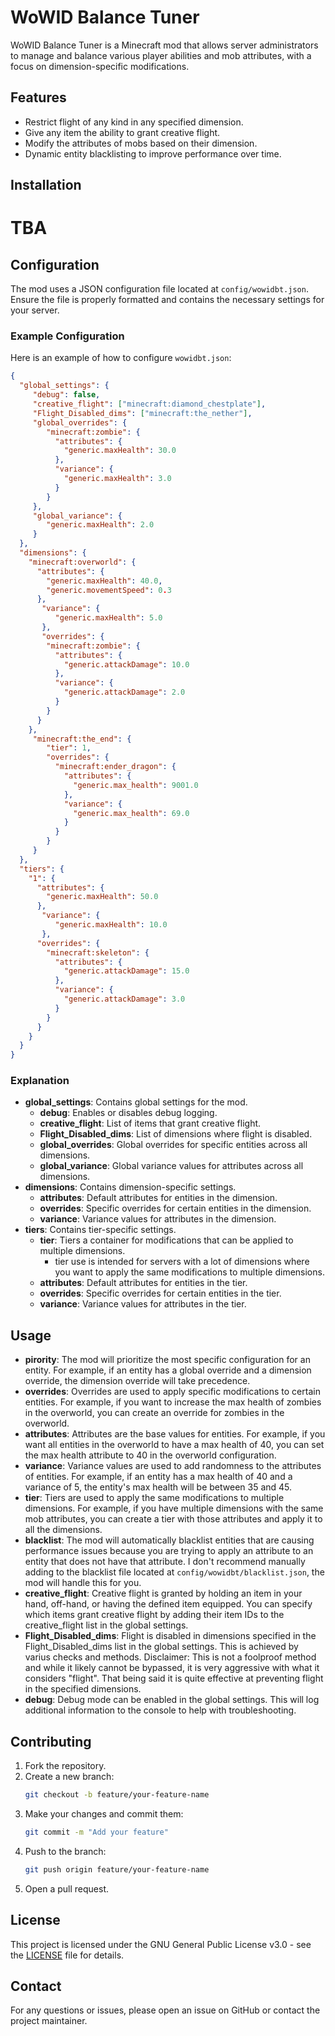 # WoWID Balance Tuner

WoWID Balance Tuner is a Minecraft mod that allows server administrators to manage and balance various player abilities and mob attributes, with a focus on dimension-specific modifications.

## Features

- Restrict flight of any kind in any specified dimension.
- Give any item the ability to grant creative flight.
- Modify the attributes of mobs based on their dimension.
- Dynamic entity blacklisting to improve performance over time.

## Installation
# TBA

## Configuration

The mod uses a JSON configuration file located at `config/wowidbt.json`. Ensure the file is properly formatted and contains the necessary settings for your server.

### Example Configuration

Here is an example of how to configure `wowidbt.json`:

```json
{
  "global_settings": {
     "debug": false, 
     "creative_flight": ["minecraft:diamond_chestplate"], 
     "Flight_Disabled_dims": ["minecraft:the_nether"], 
     "global_overrides": {
        "minecraft:zombie": {
          "attributes": {
            "generic.maxHealth": 30.0
          },
          "variance": {
            "generic.maxHealth": 3.0
          }
        }
     },
     "global_variance": {
        "generic.maxHealth": 2.0
     }
  },
  "dimensions": {
    "minecraft:overworld": {
      "attributes": {
        "generic.maxHealth": 40.0,
        "generic.movementSpeed": 0.3
      },
       "variance": {
          "generic.maxHealth": 5.0
       }, 
       "overrides": {
        "minecraft:zombie": {
          "attributes": {
            "generic.attackDamage": 10.0
          },
          "variance": {
            "generic.attackDamage": 2.0
          }
        }
      }
    },
     "minecraft:the_end": {
        "tier": 1,
        "overrides": {
          "minecraft:ender_dragon": {
            "attributes": {
              "generic.max_health": 9001.0
            },
            "variance": {
              "generic.max_health": 69.0
            }
          }
        }
     }
  },
  "tiers": {
    "1": {
      "attributes": {
        "generic.maxHealth": 50.0
      },
       "variance": {
          "generic.maxHealth": 10.0
       },
      "overrides": {
        "minecraft:skeleton": {
          "attributes": {
            "generic.attackDamage": 15.0
          },
          "variance": {
            "generic.attackDamage": 3.0
          }
        }
      }
    }
  }
}
```

### Explanation

- **global_settings**: Contains global settings for the mod.
   - **debug**: Enables or disables debug logging.
   - **creative_flight**: List of items that grant creative flight.
   - **Flight_Disabled_dims**: List of dimensions where flight is disabled.
   - **global_overrides**: Global overrides for specific entities across all dimensions.
   - **global_variance**: Global variance values for attributes across all dimensions.
- **dimensions**: Contains dimension-specific settings.
   - **attributes**: Default attributes for entities in the dimension.
   - **overrides**: Specific overrides for certain entities in the dimension.
   - **variance**: Variance values for attributes in the dimension.
- **tiers**: Contains tier-specific settings.
   - **tier**: Tiers a container for modifications that can be applied to multiple dimensions.
      - tier use is intended for servers with a lot of dimensions where you want to apply the same modifications to multiple dimensions.
   - **attributes**: Default attributes for entities in the tier.
   - **overrides**: Specific overrides for certain entities in the tier.
   - **variance**: Variance values for attributes in the tier.

## Usage
- **pirority**: The mod will prioritize the most specific configuration for an entity. For example, if an entity has a global override and a dimension override, the dimension override will take precedence.
- **overrides**: Overrides are used to apply specific modifications to certain entities. For example, if you want to increase the max health of zombies in the overworld, you can create an override for zombies in the overworld.
- **attributes**: Attributes are the base values for entities. For example, if you want all entities in the overworld to have a max health of 40, you can set the max health attribute to 40 in the overworld configuration.
- **variance**: Variance values are used to add randomness to the attributes of entities. For example, if an entity has a max health of 40 and a variance of 5, the entity's max health will be between 35 and 45.
- **tier**: Tiers are used to apply the same modifications to multiple dimensions. For example, if you have multiple dimensions with the same mob attributes, you can create a tier with those attributes and apply it to all the dimensions.
- **blacklist**: The mod will automatically blacklist entities that are causing performance issues because you are trying to apply an attribute to an entity that does not have that attribute. I don't recommend manually adding to the blacklist file located at `config/wowidbt/blacklist.json`, the mod will handle this for you.
- **creative_flight**: Creative flight is granted by holding an item in your hand, off-hand, or having the defined item equipped. You can specify which items grant creative flight by adding their item IDs to the creative_flight list in the global settings.
- **Flight_Disabled_dims**: Flight is disabled in dimensions specified in the Flight_Disabled_dims list in the global settings. This is achieved by varius checks and methods. Disclaimer: This is not a foolproof method and while it likely cannot be bypassed, it is very aggressive with what it considers "flight". That being said it is quite effective at preventing flight in the specified dimensions. 
- **debug**: Debug mode can be enabled in the global settings. This will log additional information to the console to help with troubleshooting.


## Contributing

1. Fork the repository.
2. Create a new branch:
    ```sh
    git checkout -b feature/your-feature-name
    ```
3. Make your changes and commit them:
    ```sh
    git commit -m "Add your feature"
    ```
4. Push to the branch:
    ```sh
    git push origin feature/your-feature-name
    ```
5. Open a pull request.

## License

This project is licensed under the GNU General Public License v3.0 - see the [LICENSE](https://www.gnu.org/licenses/gpl-3.0.md) file for details.

## Contact

For any questions or issues, please open an issue on GitHub or contact the project maintainer.